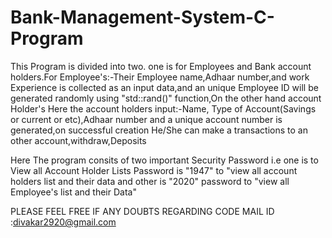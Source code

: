 # Bank-Management-System-C-Program
This Program is divided into two. one is for Employees and Bank account holders.For Employee's:-Their Employee name,Adhaar number,and work Experience is collected as an input data,and an unique Employee ID will be generated randomly using "std::rand()" function,On the other hand account Holder's Here the account holders input:-Name, Type of Account(Savings or current or etc),Adhaar number and a unique account number is generated,on successful creation He/She can make a transactions to an other account,withdraw,Deposits

Here The program consits of two important Security Password i.e one is to View all Account Holder Lists Password is "1947" to "view all account holders list and their data and other is "2020" password to "view all Employee's list and their Data"

PLEASE FEEL FREE IF ANY DOUBTS REGARDING CODE MAIL ID :divakar2920@gmail.com
